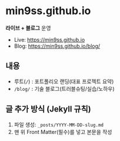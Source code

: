 # min9ss.github.io

**라이브 + 블로그** 운영  
- Live: https://min9ss.github.io  
- Blog: https://min9ss.github.io/blog/

## 내용
- 루트(`/`) : 포트폴리오 랜딩(대표 프로젝트 요약)
- `/blog/`  : 기술 블로그(트러블슈팅/실습/노하우)

## 글 추가 방식 (Jekyll 규칙)
1) 파일 생성: `_posts/YYYY-MM-DD-slug.md`  
2) 맨 위 Front Matter(필수)를 넣고 본문을 작성
